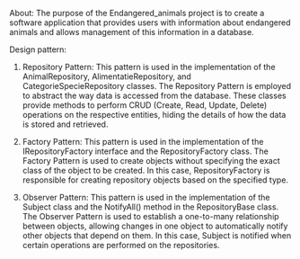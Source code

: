 About: 
The purpose of the Endangered_animals project is to create a software 
application that provides users with information about endangered animals
and allows management of this information in a database.

Design pattern:

1. Repository Pattern:
This pattern is used in the implementation of the AnimalRepository, AlimentatieRepository, 
and CategorieSpecieRepository classes.
The Repository Pattern is employed to abstract the way data is accessed from the database. 
These classes provide methods to perform CRUD (Create, Read, Update, Delete) operations on
the respective entities, hiding the details of how the data is stored and retrieved.

3. Factory Pattern:
This pattern is used in the implementation of the IRepositoryFactory interface and the 
RepositoryFactory class.
The Factory Pattern is used to create objects without specifying the exact class of the
object to be created. In this case, RepositoryFactory is responsible for creating 
repository objects based on the specified type.

4. Observer Pattern:
This pattern is used in the implementation of the Subject class and the NotifyAll()
method in the RepositoryBase class.
The Observer Pattern is used to establish a one-to-many relationship between objects,
allowing changes in one object to automatically notify other objects that depend on them.
 In this case, Subject is notified when certain operations are performed on the repositories.
